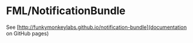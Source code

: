 # FML/NotificationBundle
See [http://funkymonkeylabs.github.io/notification-bundle](documentation on GitHub pages)